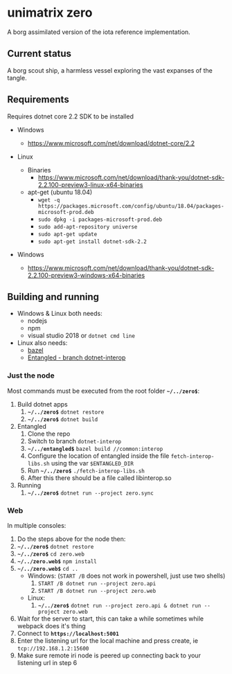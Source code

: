 # unimatrix zero

A borg assimilated version of the iota reference implementation.

## Current status

A borg scout ship, a harmless vessel exploring the vast expanses of the tangle.

## Requirements

Requires dotnet core 2.2 SDK to be installed
- Windows
  - https://www.microsoft.com/net/download/dotnet-core/2.2
- Linux
  - Binaries
    - https://www.microsoft.com/net/download/thank-you/dotnet-sdk-2.2.100-preview3-linux-x64-binaries
  - apt-get (ubuntu 18.04)
    - `wget -q https://packages.microsoft.com/config/ubuntu/18.04/packages-microsoft-prod.deb`
    - `sudo dpkg -i packages-microsoft-prod.deb`
    - `sudo add-apt-repository universe`
    - `sudo apt-get update`
    - `sudo apt-get install dotnet-sdk-2.2`

- Windows
  - https://www.microsoft.com/net/download/thank-you/dotnet-sdk-2.2.100-preview3-windows-x64-binaries

## Building and running

- Windows & Linux both needs:
  - nodejs
  - npm
  - visual studio 2018 or `dotnet cmd line` 
- Linux also needs:
  - [bazel](https://bazel.build/)
  - [Entangled - branch dotnet-interop](https://gitlab.com/unimatrix-one/entangled/tree/dotnet-interop)

### Just the node

Most commands must be executed from the root folder **`~/../zero$`**:

1. Build dotnet apps
   1. **`~/../zero$`** `dotnet restore`
   2. **`~/../zero$`** `dotnet build`
2. Entangled
   1. Clone the repo
   2. Switch to branch `dotnet-interop`
   3. **`~/../entangled$`** `bazel build //common:interop`
   4. Configure the location of entangled inside the file `fetch-interop-libs.sh` using the var `$ENTANGLED_DIR`
   5. Run **`~/../zero$`** `./fetch-interop-libs.sh`
   6. After this there should be a file called libinterop.so
3. Running 
   1. **`~/../zero$`** `dotnet run --project zero.sync`

### Web

In multiple consoles:

1. Do the steps above for the node then:
2. **`~/../zero$`** `dotnet restore`
3. **`~/../zero$`** `cd zero.web`
4. **`~/../zero.web$`** `npm install`
5. **`~/../zero.web$`** `cd ..`
   - Windows: (`START /B` does not work in powershell, just use two shells)
     1. `START /B dotnet run --project zero.api`
     2. `START /B dotnet run --project zero.web`
   - Linux: 
     1. **`~/../zero$`** `dotnet run --project zero.api & dotnet run --project zero.web`
8. Wait for the server to start, this can take a while sometimes while webpack does it's thing
7. Connect to __`https://localhost:5001`__
9. Enter the listening url for the local machine and press create, ie `tcp://192.168.1.2:15600`
10. Make sure remote iri node is peered up connecting back to your listening url in step 6



